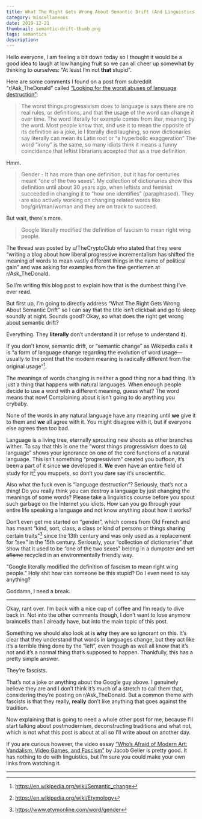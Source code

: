 ```yaml
---
title: What The Right Gets Wrong About Semantic Drift (And Linguistics In General)
category: miscellaneous
date: 2019-12-21
thumbnail: semantic-drift-thumb.png
tags: semantics
description:
---
```


Hello everyone, I am feeling a bit down today so I thought it would be a good idea to laugh at low hanging fruit so we can all cheer up somewhat by thinking to ourselves: “At least I’m not **that** stupid”.

 Here are some comments I found on a post from subreddit “r/Ask_TheDonald” called [“Looking for the worst abuses of language destruction”](https://web.archive.org/web/20191205050657/https://old.reddit.com/r/AskThe_Donald/comments/e3g7be/looking_for_the_worst_abuses_of_language/):

> The worst things progressivism does to language is says there are no real rules, or definitions, and that the usage of the word can change it over time. The word literally for example comes from liter, meaning by the word. Most people know that, and use it to mean the opposite of its definition as a joke, ie I literally died laughing, so now dictionaries say literally can mean its Latin root or “a hyperbolic exaggeration” The word “irony” is the same, so many idiots think it means a funny coincidence that leftist librarians accepted that as a true definition.

Hmm.

> Gender - It has more than one definition, but it has for centuries meant “one of the two sexes”. My collection of dictionaries show this definition until about 30 years ago, when leftists and feminist succeeded in changing it to “how one identifies” (paraphrased). They are also actively working on changing related words like boy/girl/man/woman and they are on track to succeed.

But wait, there's more.

> Google literally modified the definition of fascism to mean right wing people.

The thread was posted by u/TheCryptoClub who stated that they were “writing a blog about how liberal progressive incrementalism has shifted the meaning of words to mean vastly different things in the name of political gain” and was asking for examples from the fine gentlemen at r/Ask_TheDonald.

So I’m writing this blog post to explain how that is the dumbest thing I’ve ever read.

But first up, I’m going to directly address “What The Right Gets Wrong About Semantic Drift” so I can say that the title isn’t clickbait and go to sleep soundly at night. Sounds good? Okay, so what does the right get wrong about semantic drift?

Everything. They **literally** don’t understand it (or refuse to understand it).

If you don’t know, semantic drift, or “semantic change” as Wikipedia calls it is “a form of language change regarding the evolution of word usage—usually to the point that the modern meaning is radically different from the original usage”[^1].

The meanings of words changing is neither a good thing nor a bad thing. It’s just a thing that happens with natural languages. When enough people decide to use a word with a different meaning, guess what? The word means that now! Complaining about it isn’t going to do anything you crybaby.

None of the words in any natural language have any meaning until **we** give it to them and **we** all agree with it. You might disagree with it, but if everyone else agrees then too bad.

Language is a living tree, eternally sprouting new shoots as other branches wither. To say that this is one the “worst things progressivism does to (a) language” shows your ignorance on one of the core functions of a natural language. This isn’t something “progressivism” created you buffoon, it’s been a part of it since **we** developed it. **We** even have an entire field of study for it[^2] you muppets, so don’t you dare say it’s unscientific.

Also what the fuck even is “language destruction”? Seriously, that’s not a thing! Do you really think you can destroy a language by just changing the meanings of some words? Please take a linguistics course before you spout such garbage on the Internet you idiots. How can you go through your entire life speaking a language and not know anything about how it works?

Don’t even get me started on “gender”, which comes from Old French and has meant “kind, sort, class, a class or kind of persons or things sharing certain traits”[^3] since the 13th century and was only used as a replacement for “sex” in the 15th century. Seriously, your “collection of dictionaries” that show that it used to be “one of the two sexes” belong in a dumpster and  ~~set aflame~~ recycled in an environmentally friendly way.

“Google literally modified the definition of fascism to mean right wing people.” Holy shit how can someone be this stupid? Do I even need to say anything?

Goddamn, I need a break.

---

Okay, rant over. I’m back with a nice cup of coffee and I’m ready to dive back in. Not into the other comments though, I don’t want to lose anymore braincells than I already have, but into the main topic of this post.

Something we should also look at is **why** they are so ignorant on this. It’s clear that they understand that words in languages change, but they act like it’s a terrible thing done by the “left”, even though as well all know that it’s not and it’s a normal thing that’s supposed to happen. Thankfully, this has a pretty simple answer.

They’re fascists.

That’s not a joke or anything about the Google guy above. I genuinely believe they are and I don’t think it’s much of a stretch to call them that, considering they’re posting on r/Ask_TheDonald. But a common theme with fascists is that they really, **really** don’t like anything that goes against the tradition.

Now explaining that is going to need a whole other post for me, because I’ll start talking about postmodernism, deconstructing traditions and what not, which is not what this post is about at all so I’ll write about on another day.

If you are curious however, the video essay [“Who’s Afraid of Modern Art: Vandalism, Video Games, and Fascism”](https://www.youtube.com/watch?v=v5DqmTtCPiQ) by Jacob Geller is pretty good. It has nothing to do with linguistics, but I’m sure you could make your own links from watching it.

---

[^1]: https://en.wikipedia.org/wiki/Semantic_change

[^2]: https://en.wikipedia.org/wiki/Etymology

[^3]: https://www.etymonline.com/word/gender
